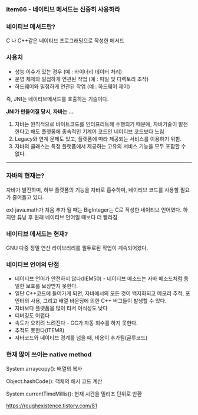 ### item66 - 네이티브 메서드는 신중히 사용하라

### 네이티브 메서드란?

C 나 C++같은 네이티브 프로그래밍으로 작성한 메서드

### 사용처
* 성능 이슈가 있는 경우 (예 : 바이너리 데이터 처리)
* 운영 체제와 밀접하게 연관된 작업 (예 : 파일 및 디렉토리 조작)
* 하드웨어와 밀접하게 연관된 작업 (예 : 하드웨어 제어)


즉, JNI는 네이티브메서드를 호출하는 기술이다.


**JNI가 만들어질 당시, 자바는 ...**
1. 자바는 원칙적으로 바이트코드를 인터프리트해 수행되기 때문에, 자바기술이 발전한다고 해도 플랫폼에 종속적인 기계어 코드인 네이티브 코드보다 느림
2. Legacy와 연계 문제도 있고, 플랫폼에 따라 제공되는 서비스를 이용하기 위함.
3. 자바의 클래스는 특정 플랫폼에서 제공하는 고유의 서비스 기능을 모두 포함할 수 없다.

---
### 자바의 현재는?

자바가 발전하며, 하부 플랫폼의 기능을 자바로 흡수하며, 네이티브 코드를 사용할 필요가 줄어들고 있다.

ex) java.math가 처음 추가 될 때는 BigInteger는 C로 작성한 네이티브 언어였다.
하지만 튜닝 후 원래 네이티브 언어일 때보다 더 빨라짐

### 네이티브 메서드는 현재?

GNU 다중 정밀 연산 라이브러리를 필두로된 작업이 계속되어왔다.

### 네이티브 언어의 단점
* 네이티브 언어가 안전하지 않다(IIEM50) - 네이티브 메소드는 자바 메소드처럼 동일한 보호를 보장받지 못한다.
* 일단 C++코드에 들어가게 되면, 자바에서의 모든 것이 백지화되고 메모리 추적, 포인터의 사용, 그리고 배열 바운딩에 의한 C++ 버그들이 발생할 수 있다.
* 자바보다 플랫폼을 많이 타서 이식성도 낮다
* 디버깅도 어렵다
* 속도가 오히려 느려진다 - GC가 자동 회수를 하지 못한다.
* 추적도 못한다(ITEM8)
* 자바코드와 네이티브 경계를 넘을 때, 비용이 추가됨(글루코드)



### 현재 많이 쓰이는 native method

System.arraycopy(): 배열의 복사

Object.hashCode(): 객체의 해시 코드 계산

System.currentTimeMillis(): 현재 시간을 밀리초 단위로 반환

https://roughexistence.tistory.com/81
